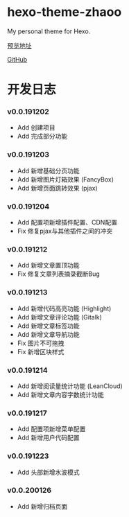 # hexo-theme-zhaoo

 My personal theme for Hexo.

[预览地址](https://www.izhaoo.com)

[GitHub](https://github.com/izhaoo/hexo-theme-zhaoo)

# 开发日志

### v0.0.191202

* Add 创建项目
* Add 完成部分功能

### v0.0.191203

* Add 新增基础分页功能
* Add 新增图片灯箱效果 (FancyBox)
* Add 新增页面跳转效果 (pjax)

### v0.0.191204

* Add 配置项新增插件配置、CDN配置
* Fix 修复pjax与其他插件之间的冲突

### v0.0.191212

* Add 新增文章置顶功能
* Fix 修复文章列表摘录截断Bug

### v0.0.191213

* Add 新增代码高亮功能 (Highlight)
* Add 新增文章评论功能 (Gitalk)
* Add 新增文章标签功能
* Add 新增文章导航功能
* Fix 图片不可拖拽
* Fix 新增区块样式

### v0.0.191214

* Add 新增阅读量统计功能 (LeanCloud)
* Add 新增文章内容字数统计功能

### v0.0.191217

* Add 配置项新增菜单配置
* Add 新增用户代码配置

### v0.0.191223

* Add 头部新增水波模式

### v0.0.200126

* Add 新增归档页面